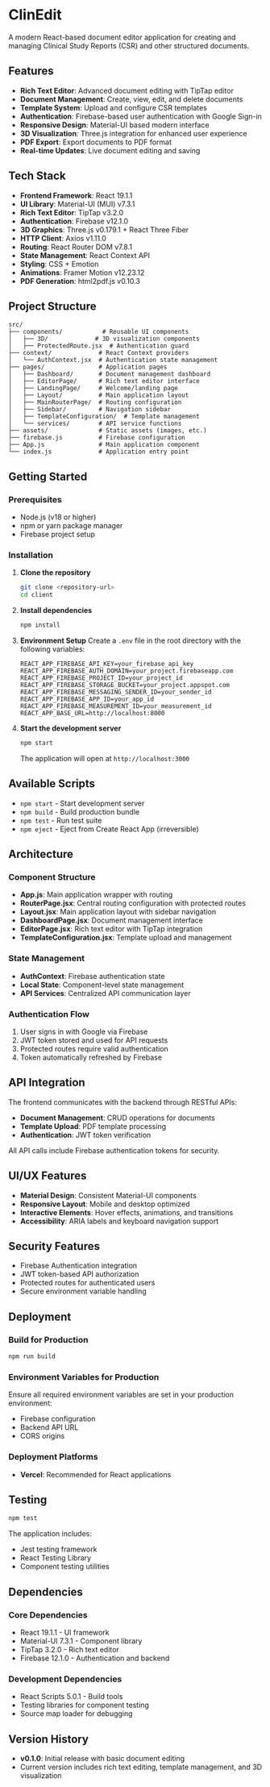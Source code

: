 # ClinEdit

A modern React-based document editor application for creating and managing Clinical Study Reports (CSR) and other structured documents.

##  Features

- **Rich Text Editor**: Advanced document editing with TipTap editor
- **Document Management**: Create, view, edit, and delete documents
- **Template System**: Upload and configure CSR templates
- **Authentication**: Firebase-based user authentication with Google Sign-in
- **Responsive Design**: Material-UI based modern interface
- **3D Visualization**: Three.js integration for enhanced user experience
- **PDF Export**: Export documents to PDF format
- **Real-time Updates**: Live document editing and saving

##  Tech Stack

- **Frontend Framework**: React 19.1.1
- **UI Library**: Material-UI (MUI) v7.3.1
- **Rich Text Editor**: TipTap v3.2.0
- **Authentication**: Firebase v12.1.0
- **3D Graphics**: Three.js v0.179.1 + React Three Fiber
- **HTTP Client**: Axios v1.11.0
- **Routing**: React Router DOM v7.8.1
- **State Management**: React Context API
- **Styling**: CSS + Emotion
- **Animations**: Framer Motion v12.23.12
- **PDF Generation**: html2pdf.js v0.10.3

##  Project Structure

```
src/
├── components/           # Reusable UI components
│   ├── 3D/             # 3D visualization components
│   ├── ProtectedRoute.jsx  # Authentication guard
├── context/             # React Context providers
│   └── AuthContext.jsx  # Authentication state management
├── pages/               # Application pages
│   ├── Dashboard/       # Document management dashboard
│   ├── EditorPage/      # Rich text editor interface
│   ├── LandingPage/     # Welcome/landing page
│   ├── Layout/          # Main application layout
│   ├── MainRouterPage/  # Routing configuration
│   ├── Sidebar/         # Navigation sidebar
│   ├── TemplateConfiguration/  # Template management
│   └── services/        # API service functions
├── assets/              # Static assets (images, etc.)
├── firebase.js          # Firebase configuration
├── App.js               # Main application component
└── index.js             # Application entry point
```

##  Getting Started

### Prerequisites

- Node.js (v18 or higher)
- npm or yarn package manager
- Firebase project setup

### Installation

1. **Clone the repository**
   ```bash
   git clone <repository-url>
   cd client
   ```

2. **Install dependencies**
   ```bash
   npm install
   ```

3. **Environment Setup**
   Create a `.env` file in the root directory with the following variables:
   ```env
   REACT_APP_FIREBASE_API_KEY=your_firebase_api_key
   REACT_APP_FIREBASE_AUTH_DOMAIN=your_project.firebaseapp.com
   REACT_APP_FIREBASE_PROJECT_ID=your_project_id
   REACT_APP_FIREBASE_STORAGE_BUCKET=your_project.appspot.com
   REACT_APP_FIREBASE_MESSAGING_SENDER_ID=your_sender_id
   REACT_APP_FIREBASE_APP_ID=your_app_id
   REACT_APP_FIREBASE_MEASUREMENT_ID=your_measurement_id
   REACT_APP_BASE_URL=http://localhost:8000
   ```

4. **Start the development server**
   ```bash
   npm start
   ```

   The application will open at `http://localhost:3000`

##  Available Scripts

- `npm start` - Start development server
- `npm build` - Build production bundle
- `npm test` - Run test suite
- `npm eject` - Eject from Create React App (irreversible)

##  Architecture

### Component Structure

- **App.js**: Main application wrapper with routing
- **RouterPage.jsx**: Central routing configuration with protected routes
- **Layout.jsx**: Main application layout with sidebar navigation
- **DashboardPage.jsx**: Document management interface
- **EditorPage.jsx**: Rich text editor with TipTap integration
- **TemplateConfiguration.jsx**: Template upload and management

### State Management

- **AuthContext**: Firebase authentication state
- **Local State**: Component-level state management
- **API Services**: Centralized API communication layer

### Authentication Flow

1. User signs in with Google via Firebase
2. JWT token stored and used for API requests
3. Protected routes require valid authentication
4. Token automatically refreshed by Firebase

##  API Integration

The frontend communicates with the backend through RESTful APIs:

- **Document Management**: CRUD operations for documents
- **Template Upload**: PDF template processing
- **Authentication**: JWT token verification

All API calls include Firebase authentication tokens for security.

##  UI/UX Features

- **Material Design**: Consistent Material-UI components
- **Responsive Layout**: Mobile and desktop optimized
- **Interactive Elements**: Hover effects, animations, and transitions
- **Accessibility**: ARIA labels and keyboard navigation support



##  Security Features

- Firebase Authentication integration
- JWT token-based API authorization
- Protected routes for authenticated users
- Secure environment variable handling

##  Deployment

### Build for Production

```bash
npm run build
```

### Environment Variables for Production

Ensure all required environment variables are set in your production environment:

- Firebase configuration
- Backend API URL
- CORS origins

### Deployment Platforms

- **Vercel**: Recommended for React applications


##  Testing

```bash
npm test
```

The application includes:
- Jest testing framework
- React Testing Library
- Component testing utilities

##  Dependencies

### Core Dependencies
- React 19.1.1 - UI framework
- Material-UI 7.3.1 - Component library
- TipTap 3.2.0 - Rich text editor
- Firebase 12.1.0 - Authentication and backend

### Development Dependencies
- React Scripts 5.0.1 - Build tools
- Testing libraries for component testing
- Source map loader for debugging




## Version History

- **v0.1.0**: Initial release with basic document editing
- Current version includes rich text editing, template management, and 3D visualization
